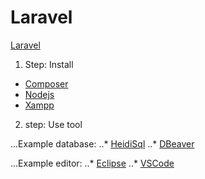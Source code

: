 # Laravel

[Laravel](https://laravel.com)

1. Step: Install

* [Composer](https://getcomposer.org/download/)
* [Nodejs](https://nodejs.org/en/)
* [Xampp](https://www.apachefriends.org/de/index.html)

2. step: Use tool
 
...Example database:
..* [HeidiSql](https://www.heidisql.com/)
..* [DBeaver](https://dbeaver.io/)

...Example editor:
..* [Eclipse](https://www.eclipse.org/pdt/)
..* [VSCode](https://code.visualstudio.com/)

